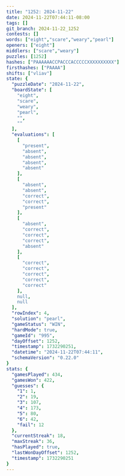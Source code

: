 ```yaml
---
title: "1252: 2024-11-22"
date: 2024-11-22T07:44:11-08:00
tags: []
git_branch: 2024-11-22_1252
contests: []
words: ["eight","scare","weary","pearl"]
openers: ["eight"]
middlers: ["scare","weary"]
puzzles: [1252]
hashes: ["PAAAAAACCPACCCACCCCCXXXXXXXXXX"]
firsthashes: ["PAAAA"]
shifts: ["vliav"]
state: {
  "puzzleDate": "2024-11-22",
  "boardState": [
    "eight",
    "scare",
    "weary",
    "pearl",
    "",
    ""
  ],
  "evaluations": [
    [
      "present",
      "absent",
      "absent",
      "absent",
      "absent"
    ],
    [
      "absent",
      "absent",
      "correct",
      "correct",
      "present"
    ],
    [
      "absent",
      "correct",
      "correct",
      "correct",
      "absent"
    ],
    [
      "correct",
      "correct",
      "correct",
      "correct",
      "correct"
    ],
    null,
    null
  ],
  "rowIndex": 4,
  "solution": "pearl",
  "gameStatus": "WIN",
  "hardMode": true,
  "gameId": "995",
  "dayOffset": 1252,
  "timestamp": 1732290251,
  "datetime": "2024-11-22T07:44:11",
  "schemaVersion": "0.22.0"
}
stats: {
  "gamesPlayed": 434,
  "gamesWon": 422,
  "guesses": {
    "1": 1,
    "2": 19,
    "3": 107,
    "4": 173,
    "5": 80,
    "6": 42,
    "fail": 12
  },
  "currentStreak": 18,
  "maxStreak": 36,
  "hasPlayed": true,
  "lastWonDayOffset": 1252,
  "timestamp": 1732290251
}
---
```

<!-- more -->
